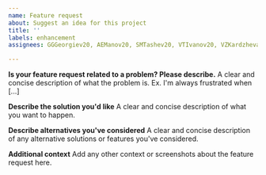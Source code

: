 ```yaml
---
name: Feature request
about: Suggest an idea for this project
title: ''
labels: enhancement
assignees: GGGeorgiev20, AEManov20, SMTashev20, VTIvanov20, VZKardzheva20

---
```


**Is your feature request related to a problem? Please describe.**
A clear and concise description of what the problem is. Ex. I'm always frustrated when [...]

**Describe the solution you'd like**
A clear and concise description of what you want to happen.

**Describe alternatives you've considered**
A clear and concise description of any alternative solutions or features you've considered.

**Additional context**
Add any other context or screenshots about the feature request here.
